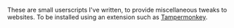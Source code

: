 These are small userscripts I've written, to provide miscellaneous tweaks to websites. To be installed using an extension such as [Tampermonkey](https://www.tampermonkey.net/).